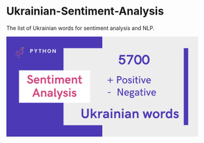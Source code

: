 # Ukrainian-Sentiment-Analysis

The list of Ukrainian words for sentiment analysis and NLP.

![Ukrainian_Sentiment_Analysis.png](Ukrainian_Sentiment_Analysis.png)
